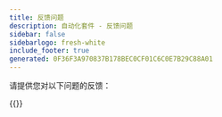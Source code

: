 ```yaml
---
title: 反馈问题
description: 自动化套件 - 反馈问题
sidebar: false
sidebarlogo: fresh-white
include_footer: true
generated: 0F36F3A970837B178BEC0CF01C6C0E7B29C88A01
---
```


请提供您对以下问题的反馈：

{{<questions  name="feedback.json" completed="Thank you for completing questions" showNavigationButtons=false  >}}
